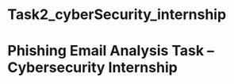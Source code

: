 # Task2_cyberSecurity_internship
# Phishing Email Analysis Task – Cybersecurity Internship
<!--
Hi everyone,  
This is my submission for the phishing email analysis task given as part of the cybersecurity internship. I completed the task step by step and explained here in a simple way what I did, how I did it, and what I found during the investigation. I have also shared supporting screenshots and the sample phishing email I used.

---

What was the task about?

The goal of the task was to analyse a real phishing email. I had to check the email header, verify the sender, look for spoofing or fake links, detect emotional or urgent language in the content, and finally summarise the phishing indicators. I have try explained everything

---

Step 1 – Choosing the phishing email

I selected a phishing email from a public GitHub repository. It looked like a solar panel offer email in Dutch, but the sender domain and content seemed suspicious. This email was used as my main sample for the analysis. I have shared the original email file as part of this repository.

What grabbed my attention in this email was how professionally it was designed — it looked like a real solar energy company offering discounts. But once I checked the sender's domain (serenitepure.fr) and saw that the reply-to was a completely unrelated domain (aichakandisha.com), it felt fishy. The message kept repeating things like “Don’t wait” and “Click here for free offers”, which triggered a red flag for emotional manipulation. Also, when I read the technical headers, none of the security checks like SPF, DKIM, or DMARC were passed. This mismatch between visual trust and technical failure helped me understand how phishing works — it’s not just about how an email looks, but also what's hiding behind it.

---

Step 2 – Email header analysis

To analyse the email header, I copied the raw email content and used Google Admin Toolbox (message header analyser tool).  
Using this tool, I found that:

- The sender was using an unknown domain which doesn’t match the identity they claimed.
- There was no SPF, DKIM, or DMARC verification in place.
- The email passed through multiple servers, which adds to the suspicion.

I have shared a screenshot of this analysis from the toolbox, where these results are clearly visible.

---

Step 3 – Analysing the email content

After checking the header, I manually reviewed the email content. It contained an urgent message saying things like "Don’t wait", "Click here", and highlighted rising energy bills and inflation. These are emotional triggers used in social engineering. The button in the email leads to an unknown link, and the domain doesn't match the organisation the sender claims to represent. There were no contact details or official company signatures either.

I have shared a screenshot of the email content that clearly shows these patterns.

I also hovered my mouse over the link in the email to check if the destination was matching. I captured a screenshot while hovering, where the suspicious link can be seen clearly.

To go one step further, I scanned the link or domain using VirusTotal and shared the screenshot showing whether it was flagged as suspicious or safe so its a sample so obiously its safe but gain info on relationship an other details.

---

What I learned from this task

- I learned how phishing emails try to manipulate users emotionally by showing fake urgency or attractive offers.
- I understood how to read and analyse email headers to check sender authenticity.
- I saw how attackers use spoofed domains and unverified headers to bypass email filters.
- I practiced real phishing detection methods that can help in cyber awareness and security operations.

If someone receives a suspected phishing email, they should never click on any links or attachments. Instead, the email should be reported to the IT or security team, marked as spam or phishing, and then safely deleted. Taking quick action helps protect both personal and organisational data.

---

Tools I used

- GitHub (for phishing sample)
- Google Admin Toolbox (for header analysis)
- VirusTotal (for link scanning)
- Screenshot tool and basic browser tools
- My own observations and understanding



That’s all from my side for this task. I really enjoyed doing this and learned practical things that will help me in the cybersecurity field. Thank you so much for reviewing my work.


